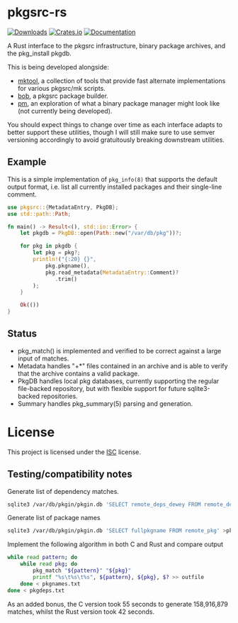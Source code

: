 # pkgsrc-rs

[![Downloads](https://img.shields.io/crates/d/pkgsrc.svg)](https://crates.io/crates/pkgsrc)
[![Crates.io](https://img.shields.io/crates/v/pkgsrc.svg)](https://crates.io/crates/pkgsrc)
[![Documentation](https://docs.rs/pkgsrc/badge.svg)](https://docs.rs/pkgsrc)

A Rust interface to the pkgsrc infrastructure, binary package archives, and the
pkg\_install pkgdb.

This is being developed alongside:

 * [mktool](https://github.com/jperkin/mktool), a collection of tools that
   provide fast alternate implementations for various pkgsrc/mk scripts.
 * [bob](https://github.com/jperkin/bob), a pkgsrc package builder.
 * [pm](https://github.com/jperkin/pm), an exploration of what a binary package
   manager might look like (not currently being developed).

You should expect things to change over time as each interface adapts to better
support these utilities, though I will still make sure to use semver versioning
accordingly to avoid gratuitously breaking downstream utilities.

## Example

This is a simple implementation of `pkg_info(8)` that supports the default
output format, i.e. list all currently installed packages and their single-line
comment.

```rust
use pkgsrc::{MetadataEntry, PkgDB};
use std::path::Path;

fn main() -> Result<(), std::io::Error> {
    let pkgdb = PkgDB::open(Path::new("/var/db/pkg"))?;

    for pkg in pkgdb {
        let pkg = pkg?;
        println!("{:20} {}",
            pkg.pkgname(),
            pkg.read_metadata(MetadataEntry::Comment)?
               .trim()
        );
    }

    Ok(())
}
```

## Status

* pkg\_match() is implemented and verified to be correct against a large input
  of matches.
* Metadata handles "+\*" files contained in an archive and is able to verify
  that the archive contains a valid package.
* PkgDB handles local pkg databases, currently supporting the regular
  file-backed repository, but with flexible support for future sqlite3-backed
  repositories.
* Summary handles pkg\_summary(5) parsing and generation.


# License

This project is licensed under the [ISC](https://opensource.org/licenses/ISC) license.

## Testing/compatibility notes

Generate list of dependency matches.

```bash
sqlite3 /var/db/pkgin/pkgin.db 'SELECT remote_deps_dewey FROM remote_deps' | sort | uniq > pkgdeps.txt
```

Generate list of package names

```bash
sqlite3 /var/db/pkgin/pkgin.db 'SELECT fullpkgname FROM remote_pkg' >pkgnames.txt
```

Implement the following algorithm in both C and Rust and compare output

```bash
while read pattern; do
    while read pkg; do
        pkg_match "${pattern}" "${pkg}"
        printf "%s\t%s\t%s", ${pattern}, ${pkg}, $? >> outfile
    done < pkgnames.txt
done < pkgdeps.txt
```

As an added bonus, the C version took 55 seconds to generate 158,916,879
matches, whilst the Rust version took 42 seconds.
